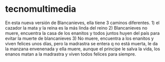 # tecnomultimedia
En esta nueva versión de Blancanieves, ella tiene 3 caminos diferentes. 1) el cazador la mata y la reina es la más linda del reino 2) Blancanieves no muere, encuentra la casa de los enanitos y todos juntos huyen del país para evitar la muerte de blancanieves 3) No muere, encuentra a los enanitos y viven felices unos días, pero la madrastra se entera q no está muerta, le da la manzana envenenada y ella muere, aunque el principe le salva la vida, los enanos matan a la madrastra y viven todos felices para siempre.
